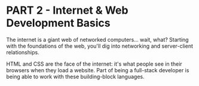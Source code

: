 # PART 2 - Internet & Web Development Basics

The internet is a giant web of networked computers... wait, what?  Starting with the foundations of the web, you'll dig into networking and server-client relationships.

HTML and CSS are the face of the internet: it's what people see in their browsers when they load a website. Part of being a full-stack developer is being able to work with these building-block languages.
